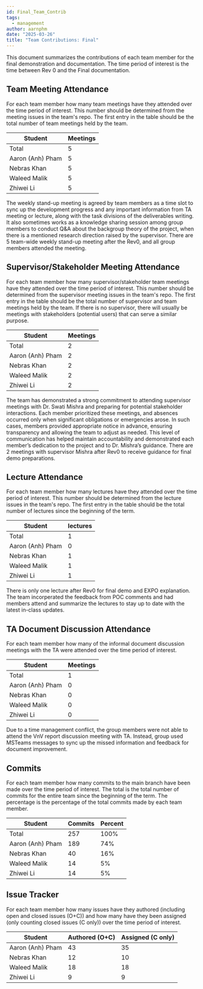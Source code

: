 ```yaml
---
id: Final_Team_Contrib
tags:
  - management
author: aarnphm
date: "2025-03-26"
title: "Team Contributions: Final"
---
```


This document summarizes the contributions of each team member for the final demonstration and documentation. The time period of interest is the time between Rev 0 and the Final documentation.

## Team Meeting Attendance

For each team member how many team meetings have they attended over the time period of interest. This number should be determined from the meeting issues in the team's repo. The first entry in the table should be the total number of team meetings held by the team.

| Student          | Meetings |
| ---------------- | -------- |
| Total            | 5        |
| Aaron (Anh) Pham | 5        |
| Nebras Khan      | 5        |
| Waleed Malik     | 5        |
| Zhiwei Li        | 5        |

The weekly stand-up meeting is agreed by team members as a time slot to sync up the development progress and any important information from TA meeting or lecture, along with the task divisions of the deliverables writing. It also sometimes works as a knowledge sharing session among group members to conduct Q&A about the backgroup theory of the project, when there is a mentioned research direction raised by the supervisor. There are 5 team-wide weekly stand-up meeting after the Rev0, and all group members attended the meeting.

## Supervisor/Stakeholder Meeting Attendance

For each team member how many supervisor/stakeholder team meetings have they attended over the time period of interest. This number should be determined from the supervisor meeting issues in the team's repo. The first entry in the table should be the total number of supervisor and team meetings held by the team. If there is no supervisor, there will usually be meetings with stakeholders (potential users) that can serve a similar purpose.

| Student          | Meetings |
| ---------------- | -------- |
| Total            | 2        |
| Aaron (Anh) Pham | 2        |
| Nebras Khan      | 2        |
| Waleed Malik     | 2        |
| Zhiwei Li        | 2        |

The team has demonstrated a strong commitment to attending supervisor meetings with Dr. Swati Mishra and preparing for potential stakeholder interactions. Each member prioritized these meetings, and absences occurred only when significant obligations or emergencies arose. In such cases, members provided appropriate notice in advance, ensuring transparency and allowing the team to adjust as needed. This level of communication has helped maintain accountability and demonstrated each member’s dedication to the project and to Dr. Mishra’s guidance. There are 2 meetings with supervisor Mishra after Rev0 to receive guidance for final demo preparations.

## Lecture Attendance

For each team member how many lectures have they attended over the time period of interest. This number should be determined from the lecture issues in the team's repo. The first entry in the table should be the total number of lectures since the beginning of the term.

| Student          | lectures |
| ---------------- | -------- |
| Total            | 1        |
| Aaron (Anh) Pham | 0        |
| Nebras Khan      | 1        |
| Waleed Malik     | 1        |
| Zhiwei Li        | 1        |

There is only one lecture after Rev0 for final demo and EXPO explanation. The team incorperated the feedback from POC comments and had members attend and summarize the lectures to stay up to date with the latest in-class updates.

## TA Document Discussion Attendance

For each team member how many of the informal document discussion meetings with the TA were attended over the time period of interest.

| Student          | Meetings |
| ---------------- | -------- |
| Total            | 1        |
| Aaron (Anh) Pham | 0        |
| Nebras Khan      | 0        |
| Waleed Malik     | 0        |
| Zhiwei Li        | 0        |

Due to a time management conflict, the group members were not able to attend the VnV report discussion meeting with TA. Instead, group used MSTeams messages to sync up the missed information and feedback for document improvement.

## Commits

For each team member how many commits to the main branch have been made over the time period of interest. The total is the total number of commits for the entire team since the beginning of the term. The percentage is the percentage of the total commits made by each team member.

| Student          | Commits | Percent |
| ---------------- | ------- | ------- |
| Total            | 257     | 100%    |
| Aaron (Anh) Pham | 189     | 74%     |
| Nebras Khan      | 40      | 16%     |
| Waleed Malik     | 14      | 5%      |
| Zhiwei Li        | 14      | 5%      |

## Issue Tracker

For each team member how many issues have they authored (including open and closed issues (O+C)) and how many have they been assigned (only counting closed issues (C only)) over the time period of interest.

| Student          | Authored (O+C) | Assigned (C only) |
| ---------------- | -------------- | ----------------- |
| Aaron (Anh) Pham | 43             | 35                |
| Nebras Khan      | 12             | 10                |
| Waleed Malik     | 18             | 18                |
| Zhiwei Li        | 9              | 9                 |
